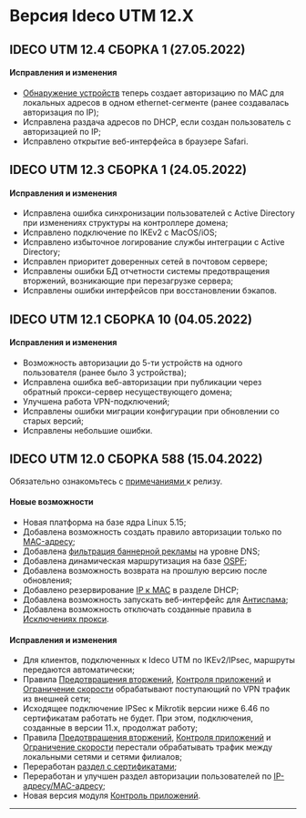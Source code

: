 # Версия Ideco UTM 12.X

## **IDECO UTM 12.4 СБОРКА 1 (27.05.2022)**
 
#### **Исправления и изменения**
 

* [Обнаружение устройств](../settings/users/device-discovery.md) теперь создает авторизацию по MAC для локальных адресов в одном ethernet-сегменте (ранее создавалась авторизация по IP);
* Исправлена раздача адресов по DHCP, если создан пользователь с авторизацией по IP;
* Исправлено открытие веб-интерфейса в браузере Safari.

## **IDECO UTM 12.3 СБОРКА 1 (24.05.2022)**

#### **Исправления и изменения**

* Исправлена ошибка синхронизации пользователей с Active Directory при изменениях структуры на контроллере домена;
* Исправлено подключение по IKEv2 с MacOS/iOS;
* Исправлено избыточное логирование службы интеграции с Active Directory;
* Исправлен приоритет доверенных сетей в почтовом сервере;
* Исправлены ошибки БД отчетности системы предотвращения вторжений, возникающие при перезагрузке сервера;
* Исправлены ошибки интерфейсов при восстановлении бэкапов. 

## **IDECO UTM 12.1 СБОРКА 10 (04.05.2022)**

#### **Исправления и изменения**

* Возможность авторизации до 5-ти устройств на одного пользователя (ранее было 3 устройства);
* Исправлена ошибка веб-авторизации при публикации через обратный прокси-сервер несуществующего домена;
* Улучшена работа VPN-подключений;
* Исправлены ошибки миграции конфигурации при обновлении со старых версий;
* Исправлены небольшие ошибки.

## **IDECO UTM 12.0 СБОРКА 588 (15.04.2022)**

Обязательно ознакомьтесь с [примечаниями ](https://disk.yandex.ru/i/UEatJNkC-RLmcA?roistat\_visit=113018)к релизу.

#### Новые возможности

* Новая платформа на базе ядра Linux 5.15;
* Добавлена возможность создать правило авторизации только по [MAC-адресу](../settings/users/authorization/ip-and-mac-authorization/mac.md);
* Добавлена [фильтрация баннерной рекламы](../settings/services/dns/nextdns.md) на уровне DNS;
* Добавлена динамическая маршрутизация на базе [OSPF](../settings/services/ospf.md);
* Добавлена возможность возврата на прошлую версию после обновления;
* Добавлено резервирование [IP к MAC](../settings/services/dhcp.md#nastroika-dhcp-servera-s-privyazkoi-ip-k-mac) в разделе DHCP;
* Добавлена возможность запускать веб-интерфейс для [Антиспама](../settings/access-rules/antivirus.md);
* Добавлена возможность отключать созданные правила в [Исключениях прокси](../settings/services/proxy/exclusions.md).

#### Исправления и изменения

* Для клиентов, подключенных к Ideco UTM по IKEv2/IPsec, маршруты передаются автоматически;
* Правила [Предотвращения вторжений](../settings/access-rules/ips.md), [Контроля приложений](../settings/access-rules/application-control.md) и [Ограничение скорости](../settings/access-rules/shaper.md) обрабатывают поступающий по VPN трафик из внешней сети;
* Исходящее подключение IPSec к Mikrotik версии ниже 6.46 по сертификатам работать не будет. При этом, подключения, созданные в версии 11.х, продолжат работу;
* Правила [Предотвращения вторжений](../settings/access-rules/ips.md), [Контроля приложений](../settings/access-rules/application-control.md) и [Ограничение скорости](../settings/access-rules/shaper.md) перестали обрабатывать трафик между локальными сетями и сетями филиалов;
* Переработан [раздел с сертификатами](../settings/services/certificates/);
* Переработан и улучшен раздел авторизации пользователей по [IP-адресу/MAC-адресу](../settings/users/authorization/ip-and-mac-authorization/);
* Новая версия модуля [Контроль приложений](../settings/access-rules/application-control.md).

***
